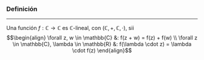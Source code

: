 ### Definición
---
Una función $f : \mathbb{C} \to \mathbb{C}$ es $\mathbb{C}$-lineal, con $(\mathbb{C}, +, \mathbb{C}, \cdot)$, sii
$$\begin{align}
	\forall z, w \in \mathbb{C} &: f(z + w) = f(z) + f(w) \\
	\forall z \in \mathbb{C}, \lambda \in \mathbb{R} &: f(\lambda \cdot z) = \lambda \cdot f(z)
\end{align}$$
